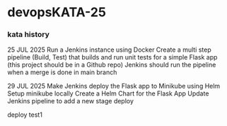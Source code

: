 # devopsKATA-25

### kata history 
25 JUL 2025
Run a Jenkins instance using Docker
Create a multi step pipeline (Build, Test) that builds and run unit tests for a simple Flask app (this project should be in a Github repo)
Jenkins should run the pipeline when a merge is done in main branch

29 JUL 2025
Make Jenkins deploy the Flask app to Minikube using Helm
Setup minikube locally
Create a Helm Chart for the Flask App
Update Jenkins pipeline to add a new stage deploy

deploy test1
